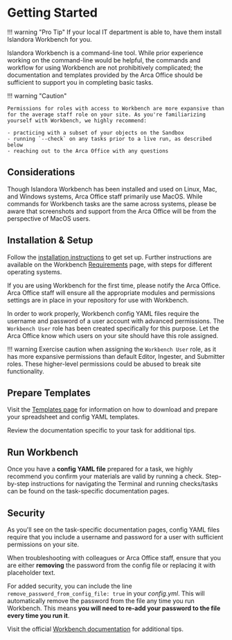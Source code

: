 # Getting Started

!!! warning "Pro Tip"
    If your local IT department is able to, have them install Islandora Workbench for you.

Islandora Workbench is a command-line tool. While prior experience working on the command-line would be helpful, the commands and workflow for using Workbench are not prohibitively complicated; the documentation and templates provided by the Arca Office should be sufficient to support you in completing basic tasks.

!!! warning "Caution"

    Permissions for roles with access to Workbench are more expansive than for the average staff role on your site. As you're familiarizing yourself with Workbench, we highly recommend:

    - practicing with a subset of your objects on the Sandbox
    - running `--check` on any tasks prior to a live run, as described below
    - reaching out to the Arca Office with any questions

## Considerations

Though Islandora Workbench has been installed and used on Linux, Mac, and Windows systems, Arca Office staff primarily use MacOS. While commands for Workbench tasks are the same across systems, please be aware that screenshots and support from the Arca Office will be from the perspective of MacOS users.

## Installation & Setup

Follow the [installation instructions](/arca-docs/how-to/batch-operations/workbench-install) to get set up. Further instructions are available on the Workbench [Requirements](https://mjordan.github.io/islandora_workbench_docs/installation/#requirements) page, with steps for different operating systems.

If you are using Workbench for the first time, please notify the Arca Office. Arca Office staff will ensure all the appropriate modules and permissions settings are in place in your repository for use with Workbench.

In order to work properly, Workbench config YAML files require the username and password of a user account with advanced permissions. The `Workbench User` role has been created specifically for this purpose. Let the Arca Office know which users on your site should have this role assigned. 

!!! warning
    Exercise caution when assigning the `Workbench User` role, as it has more expansive permissions than default Editor, Ingester, and Submitter roles. These higher-level permissions could be abused to break site functionality.

## Prepare Templates
Visit the [Templates page](/arca-docs/how-to/batch-operations/templates) for information on how to download and prepare your spreadsheet and config YAML templates. 

Review the documentation specific to your task for additional tips.

## Run Workbench
Once you have a **config YAML file** prepared for a task, we highly recommend you confirm your materials are valid by running a check. Step-by-step instructions for navigating the Terminal and running checks/tasks can be found on the task-specific documentation pages.

## Security

As you'll see on the task-specific documentation pages, config YAML files require that you include a username and password for a user with sufficient permissions on your site. 

When troubleshooting with colleagues or Arca Office staff, ensure that you are either **removing** the password from the config file or replacing it with placeholder text.

For added security, you can include the line `remove_password_from_config_file: true` in your *config.yml*. This will automatically remove the password from the file any time you run Workbench. This means **you will need to re-add your password to the file every time you run it**.

Visit the official [Workbench documentation](https://mjordan.github.io/islandora_workbench_docs/installation/#password-management) for additional tips.